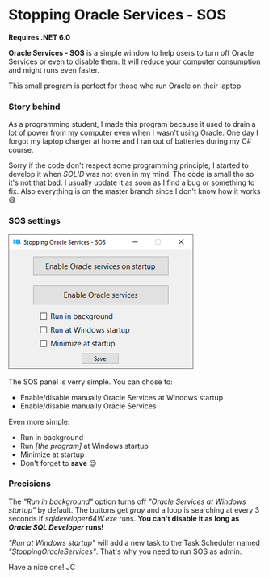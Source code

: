 # Stopping Oracle Services - SOS
<!-- StoppingOracleServices -->
<!-- OracleServices -->
<!-- S.O.S Oracle -->
<!-- Oracle SQL Developer -->
<!-- sqldeveloper64W.exe -->
<!-- sqldeveloper64W -->
<!-- sqldeveloper64 -->
<!-- sqldeveloper -->
<!-- OracleOraDB -->
<!-- OracleServiceXE -->

**Requires .NET 6.0**

**Oracle Services - SOS** is a simple window to help users to turn off Oracle Services or even to disable them. It will reduce your computer consumption and might runs even faster.

This small program is perfect for those who run Oracle on their laptop.

### Story behind
As a programming student, I made this program because it used to drain a lot of power from my computer even when I wasn't using Oracle. One day I forgot my laptop charger at home and I ran out of batteries during my C# course.

Sorry if the code don't respect some programming principle; I started to develop it when *SOLID* was not even in my mind. The code is small tho so it's not that bad. I usually update it as soon as I find a bug or something to fix. Also everything is on the master branch since I don't know how it works 😅

### SOS settings
![SOS window panel](SOS.gif)

The SOS panel is verry simple. You can chose to:
- Enable/disable manually Oracle Services at Windows startup
- Enable/disable manually Oracle Services

Even more simple:
- Run in background
- Run *[the program]* at Windows startup
- Minimize at startup
- Don't forget to **save** 😉

### Precisions
The *"Run in background"* option turns off *"Oracle Services at Windows startup"* by default. The buttons get *gray* and a loop is searching at every 3 seconds if *sqldeveloper64W.exe* runs. **You can't disable it as long as *Oracle SQL Developer* runs!**

*"Run at Windows startup"* will add a new task to the Task Scheduler named *"StoppingOracleServices"*. That's why you need to run SOS as admin.


Have a nice one! JC
